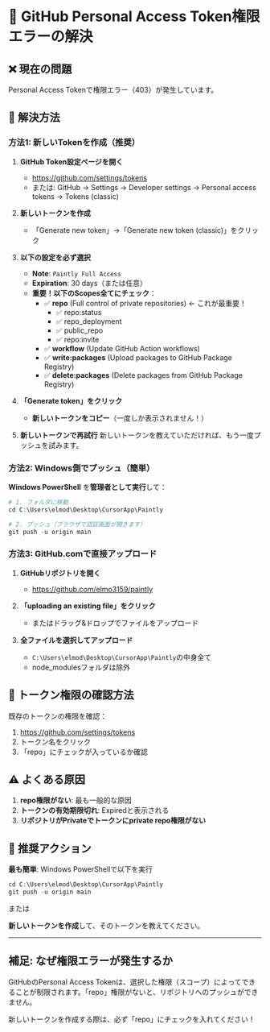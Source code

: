 # 🔧 GitHub Personal Access Token権限エラーの解決

## ❌ 現在の問題
Personal Access Tokenで権限エラー（403）が発生しています。

## 🎯 解決方法

### 方法1: 新しいTokenを作成（推奨）

1. **GitHub Token設定ページを開く**
   - https://github.com/settings/tokens
   - または: GitHub → Settings → Developer settings → Personal access tokens → Tokens (classic)

2. **新しいトークンを作成**
   - 「Generate new token」→「Generate new token (classic)」をクリック
   
3. **以下の設定を必ず選択**
   - **Note**: `Paintly Full Access`
   - **Expiration**: 30 days（または任意）
   - **重要！以下のScopes全てにチェック**：
     - ✅ **repo** (Full control of private repositories) ← これが最重要！
       - ✅ repo:status
       - ✅ repo_deployment
       - ✅ public_repo
       - ✅ repo:invite
     - ✅ **workflow** (Update GitHub Action workflows)
     - ✅ **write:packages** (Upload packages to GitHub Package Registry)
     - ✅ **delete:packages** (Delete packages from GitHub Package Registry)

4. **「Generate token」をクリック**
   - **新しいトークンをコピー**（一度しか表示されません！）

5. **新しいトークンで再試行**
   新しいトークンを教えていただければ、もう一度プッシュを試みます。

### 方法2: Windows側でプッシュ（簡単）

**Windows PowerShell** を**管理者として実行**して：

```powershell
# 1. フォルダに移動
cd C:\Users\elmod\Desktop\CursorApp\Paintly

# 2. プッシュ（ブラウザで認証画面が開きます）
git push -u origin main
```

### 方法3: GitHub.comで直接アップロード

1. **GitHubリポジトリを開く**
   - https://github.com/elmo3159/paintly

2. **「uploading an existing file」をクリック**
   - またはドラッグ&ドロップでファイルをアップロード

3. **全ファイルを選択してアップロード**
   - `C:\Users\elmod\Desktop\CursorApp\Paintly`の中身全て
   - node_modulesフォルダは除外

## 📝 トークン権限の確認方法

既存のトークンの権限を確認：
1. https://github.com/settings/tokens
2. トークン名をクリック
3. 「repo」にチェックが入っているか確認

## ⚠️ よくある原因

1. **repo権限がない**: 最も一般的な原因
2. **トークンの有効期限切れ**: Expiredと表示される
3. **リポジトリがPrivateでトークンにprivate repo権限がない**

## 🚀 推奨アクション

**最も簡単**: Windows PowerShellで以下を実行
```powershell
cd C:\Users\elmod\Desktop\CursorApp\Paintly
git push -u origin main
```

または

**新しいトークンを作成**して、そのトークンを教えてください。

---

## 補足: なぜ権限エラーが発生するか

GitHubのPersonal Access Tokenは、選択した権限（スコープ）によってできることが制限されます。「repo」権限がないと、リポジトリへのプッシュができません。

新しいトークンを作成する際は、必ず「repo」にチェックを入れてください！